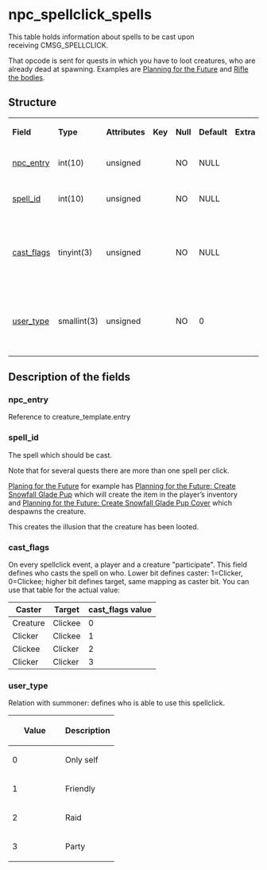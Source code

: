 # npc\_spellclick\_spells

This table holds information about spells to be cast upon receiving CMSG\_SPELLCLICK.

That opcode is sent for quests in which you have to loot creatures, who are already dead at spawning. Examples are [Planning for the Future](http://www.wowhead.com/quest=11960) and [Rifle the bodies](http://www.wowhead.com/quest=11999).

## Structure

<table>
<tbody>
<tr>
<td><p><strong>Field</strong></p></td>
<td><p><strong>Type</strong></p></td>
<td><p><strong>Attributes</strong></p></td>
<td><p><strong>Key</strong></p></td>
<td><p><strong>Null</strong></p></td>
<td><p><strong>Default</strong></p></td>
<td><p><strong>Extra</strong></p></td>
<td><p><strong>Comment</strong>'</p></td>
</tr>
<tr>
<td><p><a href="#npc_entry">npc_entry</a></p></td>
<td><p>int(10)</p></td>
<td><p>unsigned</p></td>
<td><p><br />
</p></td>
<td><p>NO</p></td>
<td><p>NULL</p></td>
<td><p><br />
</p></td>
<td>Reference to the creature_template table</td>
</tr>
<tr>
<td><p><a href="#spell_id">spell_id</a></p></td>
<td><p>int(10)</p></td>
<td><p>unsigned</p></td>
<td><p><br />
</p></td>
<td><p>NO</p></td>
<td><p>NULL</p></td>
<td><p><br />
</p></td>
<td><p>The ID of the spell to be cast</p></td>
</tr>
<tr>
<td><a href="#cast_flags">cast_flags</a></td>
<td>tinyint(3)</td>
<td>unsigned</td>
<td><br />
</td>
<td>NO</td>
<td>NULL</td>
<td><br />
</td>
<td><p>Who casts the spell on who, creature &lt;=&gt; player (values: 0-3)</p></td>
</tr>
<tr>
<td><p><a href="#user_type">user_type</a></p></td>
<td><p>smallint(3)</p></td>
<td><p>unsigned</p></td>
<td><p><br />
</p></td>
<td><p>NO</p></td>
<td><p>0</p></td>
<td><p><br />
</p></td>
<td><p>Relation with summoner: 0-no 1-friendly 2-raid 3-party player can click</p></td>
</tr>
</tbody>
</table>

## Description of the fields

### npc\_entry

Reference to creature\_template.entry

### spell\_id

The spell which should be cast.

Note that for several quests there are more than one spell per click.

[Planing for the Future](http://www.wowhead.com/quest=11960) for example has [Planning for the Future: Create Snowfall Glade Pup](http://www.wowhead.com/spell=46773) which will create the item in the player’s inventory
and [Planning for the Future: Create Snowfall Glade Pup Cover](http://www.wowhead.com/spell=46167) which despawns the creature.

This creates the illusion that the creature has been looted.

### cast\_flags

On every spellclick event, a player and a creature "participate". This field defines who casts the spell on who.
Lower bit defines caster: 1=Clicker, 0=Clickee; higher bit defines target, same mapping as caster bit.
You can use that table for the actual value:

| Caster   | Target  | cast\_flags value |
|----------|---------|-------------------|
| Creature | Clickee | 0                 |
| Clicker  | Clickee | 1                 |
| Clickee  | Clicker | 2                 |
| Clicker  | Clicker | 3                 |

### user\_type

Relation with summoner: defines who is able to use this spellclick.

<table>
<colgroup>
<col width="50%" />
<col width="50%" />
</colgroup>
<thead>
<tr class="header">
<th><p>Value</p></th>
<th><p>Description</p></th>
</tr>
</thead>
<tbody>
<tr>
<td><p>0</p></td>
<td><p>Only self</p></td>
</tr>
<tr>
<td><p>1</p></td>
<td><p>Friendly</p></td>
</tr>
<tr>
<td><p>2</p></td>
<td><p>Raid</p></td>
</tr>
<tr>
<td><p>3</p></td>
<td><p>Party</p></td>
</tr>
</tbody>
</table>


